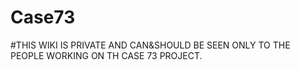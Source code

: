# Case73
#THIS WIKI IS PRIVATE AND CAN&SHOULD BE SEEN ONLY TO THE PEOPLE WORKING ON 
TH CASE 73 PROJECT.

